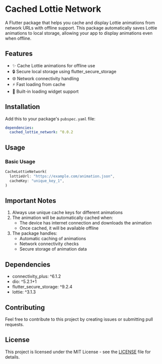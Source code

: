 # Cached Lottie Network

A Flutter package that helps you cache and display Lottie animations from network URLs with offline support. This package automatically saves Lottie animations to local storage, allowing your app to display animations even when offline.

## Features

- ✨ Cache Lottie animations for offline use
- 🔒 Secure local storage using flutter_secure_storage
- 🌐 Network connectivity handling
- ⚡ Fast loading from cache
- 🎨 Built-in loading widget support

## Installation

Add this to your package's `pubspec.yaml` file:

```yaml
dependencies:
  cached_lottie_network: ^0.0.2
```

## Usage

### Basic Usage

```dart
CacheLottieNetwork(
  lottieUrl: "https://example.com/animation.json",
  cacheKey: "unique_key_1",
)
```

## Important Notes

1. Always use unique cache keys for different animations
2. The animation will be automatically cached when:
   - The device has internet connection and downloads the animation
   - Once cached, it will be available offline
3. The package handles:
   - Automatic caching of animations
   - Network connectivity checks
   - Secure storage of animation data

## Dependencies

- connectivity_plus: ^6.1.2
- dio: ^5.2.1+1
- flutter_secure_storage: ^9.2.4
- lottie: ^3.1.3

## Contributing

Feel free to contribute to this project by creating issues or submitting pull requests.

## License

This project is licensed under the MIT License - see the [LICENSE](LICENSE) file for details.

